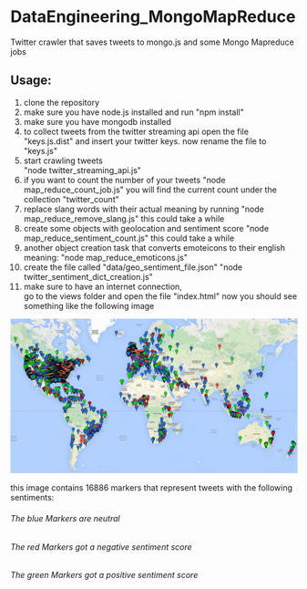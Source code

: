 DataEngineering_MongoMapReduce
==============================
  
Twitter crawler that saves tweets to mongo.js and some Mongo Mapreduce jobs  
  
## Usage:  

1. clone the repository  
2. make sure you have node.js installed and run 
"npm install"
3. make sure you have mongodb installed
4. to collect tweets from the twitter streaming api open the file "keys.js.dist" and insert your twitter keys. now rename the file to "keys.js"  
5. start crawling tweets  
"node twitter_streaming_api.js"
6. if you want to count the number of your tweets
"node map_reduce_count_job.js"
you will find the current count under the collection "twitter_count"
7. replace slang words with their actual meaning by running
"node map_reduce_remove_slang.js"
this could take a while
8. create some objects with geolocation and sentiment score
"node map_reduce_sentiment_count.js"
this could take a while
9. another object creation task that converts emoteicons to their english meaning:
"node map_reduce_emoticons.js"
10. create the file called "data/geo_sentiment_file.json"
"node twitter_sentiment_dict_creation.js"
11. make sure to have an internet connection,    
go to the views folder and open the file "index.html"
now you should see something like the following image

<img width="980" src="data_engineering.PNG">

this image contains 16886 markers that represent tweets with the following sentiments:

###### The blue Markers are neutral
###### The red Markers got a negative sentiment score
###### The green Markers got a positive sentiment score
